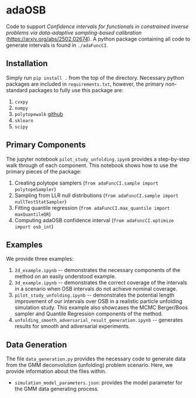 # adaOSB
Code to support *Confidence intervals for functionals in constrained inverse problems via data-adaptive sampling-based calibration* (https://arxiv.org/abs/2502.02674).
A python package containing all code to generate intervals is found in `./adaFuncCI`.

## Installation
Simply run `pip install .` from the top of the directory. Necessary python packages are included in `requirements.txt`, however, the primary non-standard packages to fully use this package are:
1. `cvxpy`
2. `numpy`
3. `polytopewalk` [github](https://github.com/yuachen/polytopewalk)
4. `sklearn`
5. `scipy`

## Primary Components
The jupyter notebook `pilot_study_unfolding.ipynb` provides a step-by-step walk through of each component. This notebook shows how to use the primary pieces of the package:
1. Creating polytope samplers (`from adaFuncCI.sample import polytopeSampler`)
2. Sampling from LLR null distributions (`from adaFuncCI.sample import nullTestStatSampler`)
3. Fitting quantile regression (`from adaFuncCI.max_quantile import maxQuantileQR`)
4. Computing adaOSB confidence interval (`from adaFuncCI.optimize import osb_int`)

## Examples
We provide three examples:
1. `2d_example.ipynb` -- demonstrates the necessary components of the method on an easily understood example.
2. `3d_example.ipynb` -- demonstrates the correct coverage of the intervals in a scenario when OSB intervals do not achieve nominal coverage.
3. `pilot_study_unfolding.ipynb` -- demonstrates the potential length improvement of our intervals over OSB in a realistic particle unfolding simulation study. This example also showcases the MCMC Berger/Boos sampler and Quantile Regression components of the method.
4. `unfolding_smooth_adversarial_result_generation.ipynb` -- generates results for smooth and adversarial experiments.

## Data Generation
The file `data_generation.py` provides the necessary code to generate data from the GMM deconvolution (unfolding) problem scenario. Here, we provide information about the files within.
- `simulation_model_parameters.json`: provides the model parameter for the GMM data generating process.
